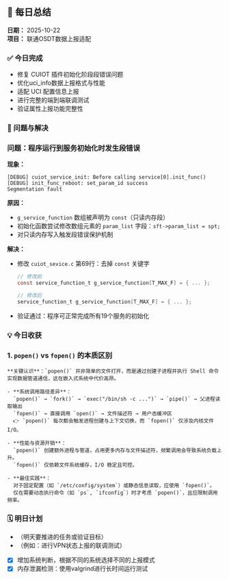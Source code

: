## 📆 每日总结

**日期：** 2025-10-22  
**项目：** 联通OSDT数据上报适配  

### ✅ 今日完成
- 修复 CUIOT 插件初始化阶段段错误问题
- 优化uci_info数据上报格式与性能
- 适配 UCI 配置信息上报
- 进行完整的端到端联调测试
- 验证属性上报功能完整性

### 🧩 问题与解决
### 问题：程序运行到服务初始化时发生段错误
**现象：**
```
[DEBUG] cuiot_service_init: Before calling service[0].init_func()
[DEBUG] init_func_reboot: set_param_id success
Segmentation fault
```

**原因：**
- `g_service_function` 数组被声明为 `const`（只读内存段）
- 初始化函数尝试修改数组元素的 `param_list` 字段：`sft->param_list = spt;`
- 对只读内存写入触发段错误保护机制

**解决：**
- 修改 `cuiot_sevice.c` 第69行：去掉 `const` 关键字
  ```c
  // 修改前
  const service_function_t g_service_function[T_MAX_F] = { ... };
  
  // 修改后
  service_function_t g_service_function[T_MAX_F] = { ... };
  ```
- 验证通过：程序可正常完成所有19个服务的初始化

### 💡 今日收获
  ### 1. `popen()` vs `fopen()` 的本质区别

	**关键认识**：`popen()` 并非简单的文件打开，而是通过创建子进程并执行 Shell 命令实现数据管道通信，这在嵌入式系统中代价高昂。

	- **系统调用路径差异**：  
	  `popen()` → `fork()` → `exec("/bin/sh -c ...")` → `pipe()` → 父进程读取输出  
	  `fopen()` → 直接调用 `open()` → 文件描述符 → 用户态缓冲区  
	  👉 `popen()` 每次都会触发进程创建与上下文切换，而 `fopen()` 仅涉及内核文件 I/O。
	
	- **性能与资源开销**：  
	  `popen()` 创建额外进程与管道，占用更多内存与文件描述符，频繁调用会导致系统负载上升。  
	  `fopen()` 仅依赖文件系统缓存，I/O 稳定且可控。
	
	- **最佳实践**：  
	  对于固定配置（如 `/etc/config/system`）或静态信息读取，应使用 `fopen()`。  
	  仅在需要动态执行命令（如 `ps`, `ifconfig`）时才考虑 `popen()`，且应限制调用频率。

	
### 🗓️ 明日计划
- （明天要推进的任务或验证目标）
- （例如：进行VPN状态上报的联调测试）
- [x] 增加系统判断，根据不同的系统选择不同的上报模式
- [x] 内存泄漏检测：使用valgrind进行长时间运行测试